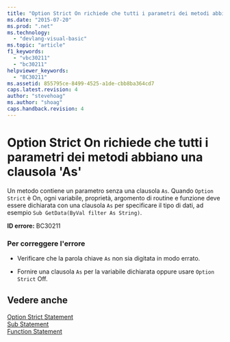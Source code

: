 ```yaml
---
title: "Option Strict On richiede che tutti i parametri dei metodi abbiano una clausola &#39;As&#39; | Microsoft Docs"
ms.date: "2015-07-20"
ms.prod: ".net"
ms.technology: 
  - "devlang-visual-basic"
ms.topic: "article"
f1_keywords: 
  - "vbc30211"
  - "bc30211"
helpviewer_keywords: 
  - "BC30211"
ms.assetid: 855795ce-8499-4525-a1de-cbb8ba364cd7
caps.latest.revision: 4
author: "stevehoag"
ms.author: "shoag"
caps.handback.revision: 4
---
```

# Option Strict On richiede che tutti i parametri dei metodi abbiano una clausola &#39;As&#39;
Un metodo contiene un parametro senza una clausola `As`. Quando `Option Strict` è On, ogni variabile, proprietà, argomento di routine e funzione deve essere dichiarata con una clausola `As` per specificare il tipo di dati, ad esempio `Sub GetData(ByVal filter As String)`.  
  
 **ID errore:** BC30211  
  
### Per correggere l'errore  
  
-   Verificare che la parola chiave `As` non sia digitata in modo errato.  
  
-   Fornire una clausola `As` per la variabile dichiarata oppure usare `Option Strict` Off.  
  
## Vedere anche  
 [Option Strict Statement](../../visual-basic/language-reference/statements/option-strict-statement.md)   
 [Sub Statement](../../visual-basic/language-reference/statements/sub-statement.md)   
 [Function Statement](../../visual-basic/language-reference/statements/function-statement.md)